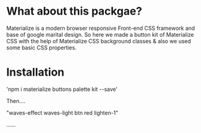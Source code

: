 
# What about this packgae?

Materialize is a modern browser responsive Front-end CSS framework and base of google marital design. So here we made a button kit of Materialize CSS with the help of Materialize CSS background classes & also we used some basic CSS properties.

# Installation

'npm i materialize buttons palette kit --save'


Then....

"waves-effect waves-light btn red lighten-1"

......
